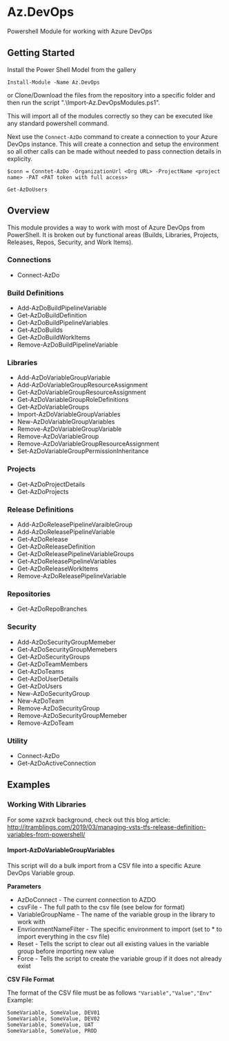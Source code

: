 # Az.DevOps
Powershell Module for working with Azure DevOps

## Getting Started
Install the Power Shell Model from the gallery
```
Install-Module -Name Az.DevOps
```
or
Clone/Download the files from the repository into a specific folder and then run the script ".\Import-Az.DevOpsModules.ps1".  

This will import all of the modules correctly so they can be executed like any standard powershell command.  

Next use the ```Connect-AzDo``` command to create a connection to your Azure DevOps instance.  This will create a connection and setup the environment so all other calls can be made without needed to pass connection details in explicity.

```
$conn = Conntet-AzDo -OrganizationUrl <Org URL> -ProjectName <project name> -PAT <PAT token with full access>

Get-AzDoUsers
```

## Overview
This module provides a way to work with most of Azure DevOps from PowerShell.  It is broken out by functional areas (Builds, Libraries, Projects, Releases, Repos, Security, and Work Items).

### Connections
* Connect-AzDo

### Build Definitions
* Add-AzDoBuildPipelineVariable
* Get-AzDoBuildDefinition
* Get-AzDoBuildPipelineVariables
* Get-AzDoBuilds
* Get-AzDoBuildWorkItems
* Remove-AzDoBuildPipelineVariable

### Libraries
* Add-AzDoVariableGroupVariable
* Add-AzDoVariableGroupResourceAssignment
* Get-AzDoVariableGroupResourceAssignment
* Get-AzDoVariableGroupRoleDefinitions
* Get-AzDoVariableGroups
* Import-AzDoVariableGroupVariables
* New-AzDoVariableGroupVariables
* Remove-AzDoVariableGroupVariable
* Remove-AzDoVariableGroup
* Remove-AzDoVariableGroupResourceAssignment
* Set-AzDoVariableGroupPermissionInheritance

### Projects
* Get-AzDoProjectDetails
* Get-AzDoProjects

### Release Definitions
* Add-AzDoReleasePipelineVaraibleGroup
* Add-AzDoReleasePipelineVariable
* Get-AzDoRelease
* Get-AzDoReleaseDefinition
* Get-AzDoReleasePipelineVariableGroups
* Get-AzDoReleasePipelineVariables
* Get-AzDoReleaseWorkItems
* Remove-AzDoReleasePipelineVariable

### Repositories
* Get-AzDoRepoBranches

### Security
* Add-AzDoSecurityGroupMemeber
* Get-AzDoSecurityGroupMemebers
* Get-AzDoSecurityGroups
* Get-AzDoTeamMembers
* Get-AzDoTeams
* Get-AzDoUserDetails
* Get-AzDoUsers
* New-AzDoSecurityGroup
* New-AzDoTeam
* Remove-AzDoSecurityGroup
* Remove-AzDoSecurityGroupMemeber
* Remove-AzDoTeam

### Utility
* Connect-AzDo
* Get-AzDoActiveConnection

## Examples
### Working With Libraries
For some xazxck background, check out this blog article: http://itramblings.com/2019/03/managing-vsts-tfs-release-definition-variables-from-powershell/

#### Import-AzDoVariableGroupVariables
This script will do a bulk import from a CSV file into a specific Azure DevOps Variable group.  

**Parameters**
* AzDoConnect - The current connection to AZDO
* csvFile - The full path to the csv file (see below for format)
* VariableGroupName - The name of the variable group in the library to work with
* EnvrionmentNameFilter - The specific environment to import (set to * to import everything in the csv file)
* Reset - Tells the script to clear out all existing values in the variable group before importing new value
* Force - Tells the script to create the variable group if it does not already exist

**CSV File Format**

The format of the CSV file must be as follows
```"Variable","Value","Env"```
Example:
```
SomeVariable, SomeValue, DEV01
SomeVariable, SomeValue, DEV02
SomeVariable, SomeValue, UAT
SomeVariable, SomeValue, PROD
```
